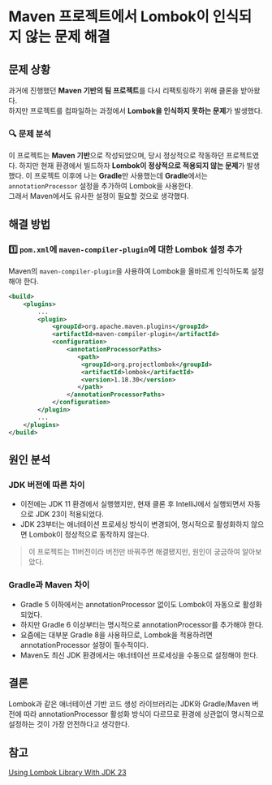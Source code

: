 # Maven 프로젝트에서 Lombok이 인식되지 않는 문제 해결

## 문제 상황

과거에 진행했던 **Maven 기반의 팀 프로젝트**를 다시 리팩토링하기 위해 클론을 받아왔다.  
하지만 프로젝트를 컴파일하는 과정에서 **Lombok을 인식하지 못하는 문제**가 발생했다.

### 🔍 문제 분석
이 프로젝트는 **Maven 기반**으로 작성되었으며, 당시 정상적으로 작동하던 프로젝트였다.
하지만 현재 환경에서 빌드하자 **Lombok이 정상적으로 적용되지 않는 문제**가 발생했다.
이 프로젝트 이후에 나는 **Gradle**만 사용했는데 **Gradle**에서는 `annotationProcessor` 설정을 추가하여 Lombok을 사용한다.  
그래서 Maven에서도 유사한 설정이 필요할 것으로 생각했다.

## 해결 방법

### 1️⃣ `pom.xml`에 `maven-compiler-plugin`에 대한 Lombok 설정 추가

Maven의 `maven-compiler-plugin`을 사용하여 Lombok을 올바르게 인식하도록 설정해야 한다.

```xml
<build>
    <plugins>
        ...
        <plugin>
            <groupId>org.apache.maven.plugins</groupId>
            <artifactId>maven-compiler-plugin</artifactId>
            <configuration>
                <annotationProcessorPaths>
                   <path>
                    <groupId>org.projectlombok</groupId>
                    <artifactId>lombok</artifactId>
                    <version>1.18.30</version>
                   </path>
                </annotationProcessorPaths>
            </configuration>
        </plugin>
        ...
    </plugins>
</build>
```
## 원인 분석

### JDK 버전에 따른 차이
- 이전에는 JDK 11 환경에서 실행했지만, 현재 클론 후 IntelliJ에서 실행되면서 자동으로 JDK 23이 적용되었다.
- JDK 23부터는 애너테이션 프로세싱 방식이 변경되어, 명시적으로 활성화하지 않으면 Lombok이 정상적으로 동작하지 않는다.

> 이 프로젝트는 11버전이라 버전만 바꿔주면 해결됐지만, 원인이 궁금하여 알아보았다.

### Gradle과 Maven 차이
- Gradle 5 이하에서는 annotationProcessor 없이도 Lombok이 자동으로 활성화되었다.
- 하지만 Gradle 6 이상부터는 명시적으로 annotationProcessor를 추가해야 한다.
- 요즘에는 대부분 Gradle 8을 사용하므로, Lombok을 적용하려면 annotationProcessor 설정이 필수적이다.
- Maven도 최신 JDK 환경에서는 애너테이션 프로세싱을 수동으로 설정해야 한다.

## 결론
Lombok과 같은 애너테이션 기반 코드 생성 라이브러리는 JDK와 Gradle/Maven 버전에 따라 annotationProcessor 활성화 방식이 다르므로 환경에 상관없이 명시적으로 설정하는 것이 가장 안전하다고 생각한다.

## 참고
[Using Lombok Library With JDK 23](https://dzone.com/articles/using-lombok-library-witk-jdk-23)